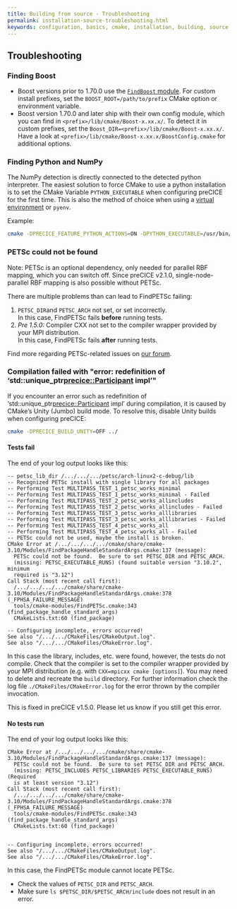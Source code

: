 ```yaml
---
title: Building from source - Troubleshooting
permalink: installation-source-troubleshooting.html
keywords: configuration, basics, cmake, installation, building, source
---
```


## Troubleshooting

### Finding Boost

* Boost versions prior to 1.70.0 use the [`FindBoost` module](https://cmake.org/cmake/help/latest/module/FindBoost.html). For custom install prefixes, set the `BOOST_ROOT=/path/to/prefix` CMake option or environment variable.
* Boost version 1.70.0 and later ship with their own config module, which you can find in `<prefix>/lib/cmake/Boost-x.xx.x/`. To detect it in custom prefixes, set the `Boost_DIR=<prefix>/lib/cmake/Boost-x.xx.x/`. Have a look at `<prefix>/lib/cmake/Boost-x.xx.x/BoostConfig.cmake` for additional options.

### Finding Python and NumPy

The NumPy detection is directly connected to the detected python interpreter.
The easiest solution to force CMake to use a python installation is to set the CMake Variable `PYTHON_EXECUTABLE` when configuring preCICE for the first time.
This is also the method of choice when using a [virtual environment](https://docs.python.org/3/library/venv.html#venv-def) or `pyenv`.

Example:

```bash
cmake -DPRECICE_FEATURE_PYTHON_ACTIONS=ON -DPYTHON_EXECUTABLE=/usr/bin/python3.8 .
```

### PETSc could not be found

Note: PETSc is an optional dependency, only needed for parallel RBF mapping, which you can switch off. Since preCICE v2.1.0, single-node-parallel RBF mapping is also possible without PETSc.

There are multiple problems than can lead to FindPETSc failing:

1. `PETSC_DIR`and `PETSC_ARCH` not set, or set incorrectly.  
   In this case, FindPETSc fails **before** running tests.
2. _Pre 1.5.0:_ Compiler CXX not set to the compiler wrapper provided by your MPI distribution.  
   In this case, FindPETSc fails **after** running tests.

Find more regarding PETSc-related issues on [our forum](https://precice.discourse.group/tag/petsc).

### Compilation failed with "error: redefinition of ‘std::unique_ptr<precice::Participant> impl’"

If you encounter an error such as redefinition of ‘std::unique_ptr<precice::Participant> impl’ during compilation, it is caused by CMake’s Unity (Jumbo) build mode. To resolve this, disable Unity builds when configuring preCICE:

```bash
cmake -DPRECICE_BUILD_UNITY=OFF ../
```

#### Tests fail

The end of your log output looks like this:

```log
-- petsc_lib_dir /.../.../.../petsc/arch-linux2-c-debug/lib
-- Recognized PETSc install with single library for all packages
-- Performing Test MULTIPASS_TEST_1_petsc_works_minimal
-- Performing Test MULTIPASS_TEST_1_petsc_works_minimal - Failed
-- Performing Test MULTIPASS_TEST_2_petsc_works_allincludes
-- Performing Test MULTIPASS_TEST_2_petsc_works_allincludes - Failed
-- Performing Test MULTIPASS_TEST_3_petsc_works_alllibraries
-- Performing Test MULTIPASS_TEST_3_petsc_works_alllibraries - Failed
-- Performing Test MULTIPASS_TEST_4_petsc_works_all
-- Performing Test MULTIPASS_TEST_4_petsc_works_all - Failed
-- PETSc could not be used, maybe the install is broken.
CMake Error at /.../.../.../.../cmake/share/cmake-3.10/Modules/FindPackageHandleStandardArgs.cmake:137 (message):
  PETSc could not be found.  Be sure to set PETSC_DIR and PETSC_ARCH.
  (missing: PETSC_EXECUTABLE_RUNS) (found suitable version "3.10.2", minimum
  required is "3.12")
Call Stack (most recent call first):
  /.../.../.../.../cmake/share/cmake-3.10/Modules/FindPackageHandleStandardArgs.cmake:378 (_FPHSA_FAILURE_MESSAGE)
  tools/cmake-modules/FindPETSc.cmake:343 (find_package_handle_standard_args)
  CMakeLists.txt:60 (find_package)

-- Configuring incomplete, errors occurred!
See also "/.../.../CMakeFiles/CMakeOutput.log".
See also "/.../.../CMakeFiles/CMakeError.log".
```

In this case the library, includes, etc. were found, however, the tests do not compile.
Check that the compiler is set to the compiler wrapper provided by your MPI distribution (e.g. with `CXX=mpicxx cmake [options]`). You may need to delete and recreate the `build` directory.
For further information check the log file `./CMakeFiles/CMakeError.log` for the error thrown by the compiler invocation.

This is fixed in preCICE v1.5.0. Please let us know if you still get this error.

#### No tests run

The end of your log output looks like this:

```log
CMake Error at /.../.../.../.../cmake/share/cmake-3.10/Modules/FindPackageHandleStandardArgs.cmake:137 (message):
  PETSc could not be found.  Be sure to set PETSC_DIR and PETSC_ARCH.
  (missing: PETSC_INCLUDES PETSC_LIBRARIES PETSC_EXECUTABLE_RUNS) (Required
  is at least version "3.12")
Call Stack (most recent call first):
  /.../.../.../.../cmake/share/cmake-3.10/Modules/FindPackageHandleStandardArgs.cmake:378 (_FPHSA_FAILURE_MESSAGE)
  tools/cmake-modules/FindPETSc.cmake:343 (find_package_handle_standard_args)
  CMakeLists.txt:60 (find_package)


-- Configuring incomplete, errors occurred!
See also "/.../.../CMakeFiles/CMakeOutput.log".
See also "/.../.../CMakeFiles/CMakeError.log".
```

In this case, the FindPETSc module cannot locate PETSc.

* Check the values of `PETSC_DIR` and `PETSC_ARCH`.
* Make sure `ls $PETSC_DIR/$PETSC_ARCH/include` does not result in an error.
